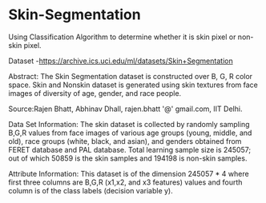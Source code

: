 # Skin-Segmentation
Using Classification Algorithm to determine whether it is skin pixel or non-skin pixel.

Dataset -https://archive.ics.uci.edu/ml/datasets/Skin+Segmentation

Abstract: The Skin Segmentation dataset is constructed over B, G, R color space. Skin and Nonskin dataset is generated using skin textures from face images of diversity of age, gender, and race people.

Source:Rajen Bhatt, Abhinav Dhall, rajen.bhatt '@' gmail.com, IIT Delhi.

Data Set Information:
The skin dataset is collected by randomly sampling B,G,R values from face images of various age groups (young, middle, and old), race groups (white, black, and asian), and genders obtained from FERET database and PAL database. Total learning sample size is 245057; out of which 50859 is the skin samples and 194198 is non-skin samples.

Attribute Information:
This dataset is of the dimension 245057 * 4 where first three columns are B,G,R (x1,x2, and x3 features) values and fourth column is of the class labels (decision variable y).
